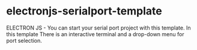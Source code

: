 # electronjs-serialport-template
ELECTRON JS - You can start your serial port project with this template. In this template There is an interactive terminal and a drop-down menu for port selection.
